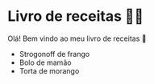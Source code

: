 # Livro de receitas :man_cook:

Olá! Bem vindo ao meu livro de receitas :wave:

- Strogonoff de frango
- Bolo de mamão
- Torta de morango
